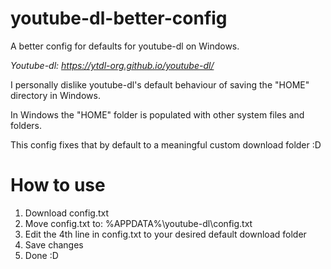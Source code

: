 # youtube-dl-better-config
A better config for defaults for youtube-dl on Windows.

_Youtube-dl: https://ytdl-org.github.io/youtube-dl/_

I personally dislike youtube-dl's default behaviour of saving the "HOME" directory in Windows.

In Windows the "HOME" folder is populated with other system files and folders.

This config fixes that by default to a meaningful custom download folder :D

# How to use

1) Download config.txt
2) Move config.txt to: %APPDATA%\youtube-dl\config.txt
3) Edit the 4th line in config.txt to your desired default download folder
4) Save changes
5) Done :D
